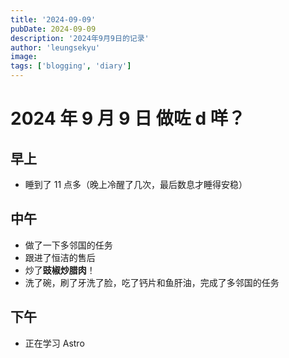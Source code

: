 ```yaml
---
title: '2024-09-09'
pubDate: 2024-09-09
description: '2024年9月9日的记录'
author: 'leungsekyu'
image:
tags: ['blogging', 'diary']
---
```


# 2024 年 9 月 9 日 做咗 d 咩？

## 早上

- 睡到了 11 点多（晚上冷醒了几次，最后数息才睡得安稳）

## 中午

- 做了一下多邻国的任务
- 跟进了恒洁的售后
- 炒了**豉椒炒腊肉**！
- 洗了碗，刷了牙洗了脸，吃了钙片和鱼肝油，完成了多邻国的任务

## 下午

- 正在学习 Astro
